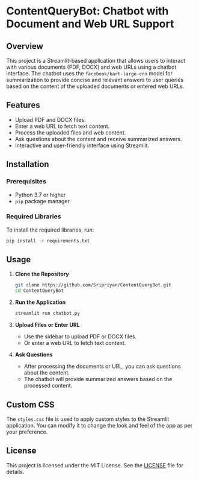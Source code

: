 
# ContentQueryBot: Chatbot with Document and Web URL Support

## Overview

This project is a Streamlit-based application that allows users to interact with various documents (PDF, DOCX) and web URLs using a chatbot interface. The chatbot uses the `facebook/bart-large-cnn` model for summarization to provide concise and relevant answers to user queries based on the content of the uploaded documents or entered web URLs.

## Features

- Upload PDF and DOCX files.
- Enter a web URL to fetch text content.
- Process the uploaded files and web content.
- Ask questions about the content and receive summarized answers.
- Interactive and user-friendly interface using Streamlit.

## Installation

### Prerequisites

- Python 3.7 or higher
- `pip` package manager

### Required Libraries

To install the required libraries, run:

```bash
pip install -r requirements.txt
```

## Usage

1. **Clone the Repository**

    ```bash
    git clone https://github.com/Sripriyan/ContentQueryBot.git
    cd ContentQueryBot
    ```

2. **Run the Application**

    ```bash
    streamlit run chatbot.py
    ```

3. **Upload Files or Enter URL**

    - Use the sidebar to upload PDF or DOCX files.
    - Or enter a web URL to fetch text content.

4. **Ask Questions**

    - After processing the documents or URL, you can ask questions about the content.
    - The chatbot will provide summarized answers based on the processed content.

## Custom CSS

The `styles.css` file is used to apply custom styles to the Streamlit application. You can modify it to change the look and feel of the app as per your preference.

## License

This project is licensed under the MIT License. See the [LICENSE](LICENSE) file for details.
